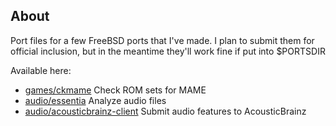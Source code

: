 About
-----

Port files for a few FreeBSD ports that I've made. I plan to submit them for
official inclusion, but in the meantime they'll work fine if put into
$PORTSDIR

Available here:

* [games/ckmame](http://www.nih.at/ckmame/) Check ROM sets for MAME
* [audio/essentia](https://github.com/MTG/essentia) Analyze audio files
* [audio/acousticbrainz-client](https://github.com/MTG/acousticbrainz-client)
Submit audio features to AcousticBrainz
